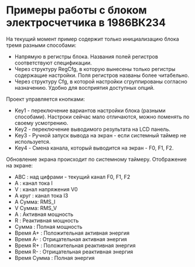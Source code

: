 # Примеры работы с блоком электросчетчика в 1986ВК234

На текущий момент пример содержит только инициализацию блока тремя разными способами:
  * Напрямую в регистры блока. Названия полей регистров соответствуют спецификации.
  * Через структуру RegCfg, в которую вынесены только регистры содержащие настройки. Поля регистров названы более читабельно.
  * Через структуру Cfg, в которой настройки сгруппированы согласно назначению. Удобно для восприятия доступных опций.

Проект управляется кнопками:
  * Key1 - переключение  вариантов настройки блока (разными способами). Настроки сейчас мало отличаются, можно поменять по своему усмотрению.
  * Key2 - переключение выводимого результата на LCD панель.
  * Key3 - Ручной запуск вывода на экран - если системный таймер не используется.
  * Key4 - Смена канала, который выводится на экран - F0, F1, F2.

Обновление экрана происходит по системному таймеру. Отображение на экране:
  * ABC : над цифрами - текущий канал F0, F1, F2
  * A : канал тока I
  * V : канал напряжения V0
  * A круг : канал тока I3
  * А Сумма: RMS_I
  * V Сумма: RMS_V
  * A : Активная мощность
  * R : Реактивная мощность
  * Сумма : Полная мощность
  * Время A+ : Положительная активная энергия
  * Время A- : Отрицательная активная энергия
  * Время R+ : Положительная реактивная энергия
  * Время R- : Отрицательная реактивная энергия  
  * Время Сумма : Полная энергия
